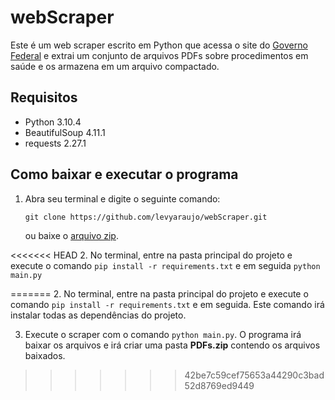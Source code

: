 # webScraper

Este é um web scraper escrito em Python que acessa o site do [Governo Federal](https://www.gov.br/ans/pt-br/assuntos/consumidor/o-que-o-seu-plano-de-saude-deve-cobrir-1/o-que-e-o-rol-de-procedimentos-e-evento-em-saude) e extrai um conjunto de arquivos PDFs sobre procedimentos em saúde e os armazena em um arquivo compactado.

## Requisitos 

- Python 3.10.4
- BeautifulSoup 4.11.1
- requests 2.27.1



## Como baixar e executar o programa 

1. Abra seu terminal e digite o seguinte comando:

   `git clone https://github.com/levyaraujo/webScraper.git`

   ou baixe o [arquivo zip](https://github.com/levyaraujo/webScraper/archive/refs/heads/main.zip).

<<<<<<< HEAD
2. No terminal, entre na pasta principal do projeto e execute o comando `pip install -r requirements.txt` e em seguida `python main.py`

=======
2. No terminal, entre na pasta principal do projeto e execute o comando `pip install -r requirements.txt` e em seguida. Este comando irá instalar todas as dependências do projeto.

3. Execute o scraper com o comando `python main.py`. O programa irá baixar os arquivos e irá criar uma pasta **PDFs.zip** contendo os arquivos baixados. 
>>>>>>> 42be7c59cef75653a44290c3bad52d8769ed9449

